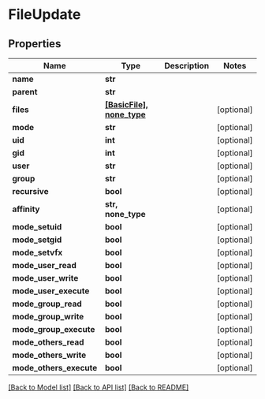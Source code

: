 # FileUpdate


## Properties

Name | Type | Description | Notes
------------ | ------------- | ------------- | -------------
**name** | **str** |  | 
**parent** | **str** |  | 
**files** | [**[BasicFile], none_type**](BasicFile.md) |  | [optional] 
**mode** | **str** |  | [optional] 
**uid** | **int** |  | [optional] 
**gid** | **int** |  | [optional] 
**user** | **str** |  | [optional] 
**group** | **str** |  | [optional] 
**recursive** | **bool** |  | [optional] 
**affinity** | **str, none_type** |  | [optional] 
**mode_setuid** | **bool** |  | [optional] 
**mode_setgid** | **bool** |  | [optional] 
**mode_setvfx** | **bool** |  | [optional] 
**mode_user_read** | **bool** |  | [optional] 
**mode_user_write** | **bool** |  | [optional] 
**mode_user_execute** | **bool** |  | [optional] 
**mode_group_read** | **bool** |  | [optional] 
**mode_group_write** | **bool** |  | [optional] 
**mode_group_execute** | **bool** |  | [optional] 
**mode_others_read** | **bool** |  | [optional] 
**mode_others_write** | **bool** |  | [optional] 
**mode_others_execute** | **bool** |  | [optional] 

[[Back to Model list]](../#documentation-for-models) [[Back to API list]](../#documentation-for-api-endpoints) [[Back to README]](../)


